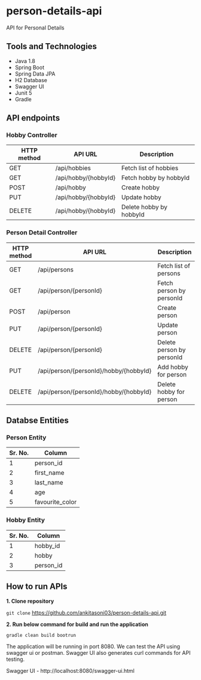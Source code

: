 # person-details-api
API for Personal Details

## Tools and Technologies
* Java 1.8
* Spring Boot
* Spring Data JPA
* H2 Database
* Swagger UI
* Junit 5
* Gradle

## API endpoints

### Hobby Controller

| HTTP method | API URL | Description |
| ----------- | ------- | ----------- |
| GET | /api/hobbies | Fetch list of hobbies |
| GET | /api/hobby/{hobbyId} | Fetch hobby by hobbyId |
| POST | /api/hobby | Create hobby |
| PUT | /api/hobby/{hobbyId} | Update hobby |
| DELETE | /api/hobby/{hobbyId} | Delete hobby by hobbyId |

### Person Detail Controller

| HTTP method | API URL | Description |
| ----------- | ------- | ----------- |
| GET | /api/persons | Fetch list of persons |
| GET | /api/person/{personId} | Fetch person by personId |
| POST | /api/person | Create person |
| PUT | /api/person/{personId} | Update person |
| DELETE | /api/person/{personId} | Delete person by personId |
| PUT | /api/person/{personId}/hobby/{hobbyId} | Add hobby for person |
| DELETE | /api/person/{personId}/hobby/{hobbyId} | Delete hobby for person |

## Databse Entities

### Person Entity

| Sr. No. | Column |
| ------- | ------ |
| 1 | person_id |
| 2 | first_name |
| 3 | last_name |
| 4 | age |
| 5 | favourite_color |

### Hobby Entity
| Sr. No. | Column |
| ------- | ------ |
| 1 | hobby_id |
| 2 | hobby |
| 3 | person_id |

## How to run APIs

**1. Clone repository**

`git clone` https://github.com/ankitasoni03/person-details-api.git

**2. Run below command for build and run the application**

`gradle clean build bootrun`

The application will be running in port 8080. We can test the API using swagger ui or postman. Swagger UI also generates curl commands for API testing.

Swagger UI - http://localhost:8080/swagger-ui.html

